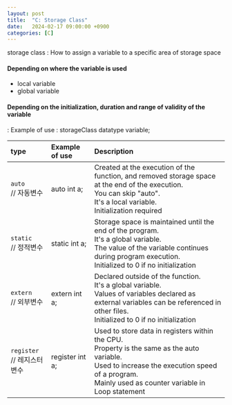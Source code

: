 ```yaml
---
layout: post
title:  "C: Storage Class"
date:   2024-02-17 09:00:00 +0900
categories: [C]
---
```


storage class : How to assign a variable to a specific area of storage space   
   
#### Depending on where the variable is used   
 - local variable   
 - global variable   
   
#### Depending on the initialization, duration and range of validity of the variable   
 : Example of use : storageClass datatype variable;   
   
|type|Example of use|Description|
|:---|:---|:---|
|`auto`<br />// 자동변수|auto int a;|Created at the execution of the function, and removed storage space at the end of the execution.<br />You can skip "auto".<br />It's a local variable.<br />Initialization required|
|`static`<br />// 정적변수|static int a;|Storage space is maintained until the end of the program.<br />It's a global variable.<br />The value of the variable continues during program execution.<br />Initialized to 0 if no initialization|
|`extern`<br />// 외부변수|extern int a;|Declared outside of the function.<br />It's a global variable.<br />Values of variables declared as external variables can be referenced in other files.<br />Initialized to 0 if no initialization|
|`register`<br />// 레지스터변수|register int a;|Used to store data in registers within the CPU.<br />Property is the same as the auto variable.<br />Used to increase the execution speed of a program.<br />Mainly used as counter variable in Loop statement|
